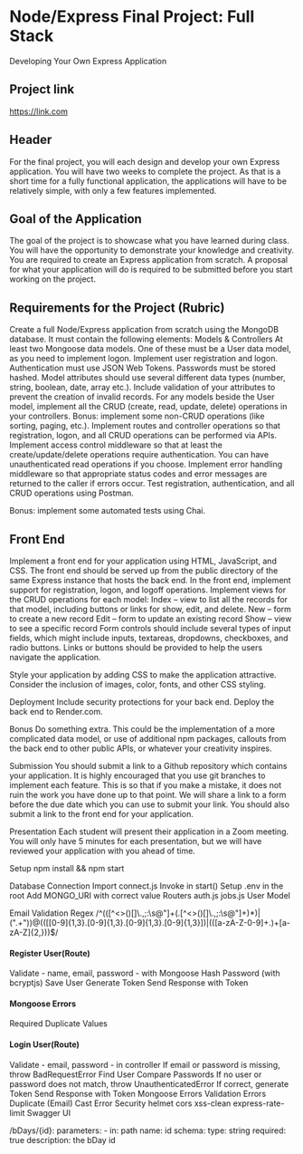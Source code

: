 # Node/Express Final Project: Full Stack

Developing Your Own Express Application

## Project link
https://link.com

## Header
For the final project, you will each design and develop your own Express application. You will have two weeks to complete the project. As that is a short time for a fully functional application, the applications will have to be relatively simple, with only a few features implemented.

## Goal of the Application

The goal of the project is to showcase what you have learned during class. You will have the opportunity to demonstrate your knowledge and creativity. You are required to create an Express application from scratch. A proposal for what your application will do is required to be submitted before you start working on the project.

## Requirements for the Project (Rubric)

Create a full Node/Express application from scratch using the MongoDB database. It must contain the following elements:
Models & Controllers
At least two Mongoose data models. One of these must be a User data model, as you need to implement logon.
Implement user registration and logon. Authentication must use JSON Web Tokens. Passwords must be stored hashed.
Model attributes should use several different data types (number, string, boolean, date, array etc.).
Include validation of your attributes to prevent the creation of invalid records.
For any models beside the User model, implement all the CRUD (create, read, update, delete) operations in your controllers.
Bonus: implement some non-CRUD operations (like sorting, paging, etc.).
Implement routes and controller operations so that registration, logon, and all CRUD operations can be performed via APIs.
Implement access control middleware so that at least the create/update/delete operations require authentication. You can have unauthenticated read operations if you choose.
Implement error handling middleware so that appropriate status codes and error messages are returned to the caller if errors occur.
Test registration, authentication, and all CRUD operations using Postman.

Bonus: implement some automated tests using Chai.

## Front End
Implement a front end for your application using HTML, JavaScript, and CSS. The front end should be served up from the public directory of the same Express instance that hosts the back end.
In the front end, implement support for registration, logon, and logoff operations.
Implement views for the CRUD operations for each model:
Index – view to list all the records for that model, including buttons or links for show, edit, and delete.
New – form to create a new record
Edit – form to update an existing record
Show – view to see a specific record
Form controls should include several types of input fields, which might include inputs, textareas, dropdowns, checkboxes, and radio buttons.
Links or buttons should be provided to help the users navigate the application.

Style your application by adding CSS to make the application attractive. Consider the inclusion of images, color, fonts, and other CSS styling.

Deployment
Include security protections for your back end.
Deploy the back end to Render.com.

Bonus
Do something extra. This could be the implementation of a more complicated data model, or use of additional npm packages, callouts from the back end to other public APIs, or whatever your creativity inspires.

Submission
You should submit a link to a Github repository which contains your application. It is highly encouraged that you use git branches to implement each feature. This is so that if you make a mistake, it does not ruin the work you have done up to that point. We will share a link to a form before the due date which you can use to submit your link. You should also submit a link to the front end for your application.

Presentation
Each student will present their application in a Zoom meeting. You will only have 5 minutes for each presentation, but we will have reviewed your application with you ahead of time.

Setup
npm install && npm start

Database Connection
Import connect.js
Invoke in start()
Setup .env in the root
Add MONGO_URI with correct value
Routers
auth.js
jobs.js
User Model

Email Validation Regex
/^(([^<>()[\]\\.,;:\s@"]+(\.[^<>()[\]\\.,;:\s@"]+)\*)|(".+"))@((\[[0-9]{1,3}\.[0-9]{1,3}\.[0-9]{1,3}\.[0-9]{1,3}\])|(([a-zA-Z\-0-9]+\.)+[a-zA-Z]{2,}))$/

#### Register User(Route)

Validate - name, email, password - with Mongoose
Hash Password (with bcryptjs)
Save User
Generate Token
Send Response with Token

#### Mongoose Errors

Required
Duplicate Values

#### Login User(Route)

Validate - email, password - in controller
If email or password is missing, throw BadRequestError
Find User
Compare Passwords
If no user or password does not match, throw UnauthenticatedError
If correct, generate Token
Send Response with Token
Mongoose Errors
Validation Errors
Duplicate (Email)
Cast Error
Security
helmet
cors
xss-clean
express-rate-limit
Swagger UI

/bDays/{id}:
parameters: - in: path
name: id
schema:
type: string
required: true
description: the bDay id
